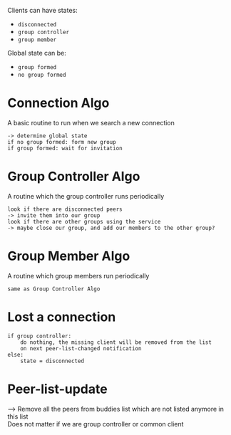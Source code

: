Clients can have states:

* `disconnected`
* `group controller`
* `group member`

Global state can be:

* `group formed`
* `no group formed`

# Connection Algo
A basic routine to run when we search a new connection

	-> determine global state
	if no group formed: form new group
	if group formed: wait for invitation

# Group Controller Algo
A routine which the group controller runs periodically

	look if there are disconnected peers
	-> invite them into our group
	look if there are other groups using the service
	-> maybe close our group, and add our members to the other group?

# Group Member Algo
A routine which group members run periodically

	same as Group Controller Algo

# Lost a connection
	if group controller:
		do nothing, the missing client will be removed from the list
		on next peer-list-changed notification
	else:
		state = disconnected

# Peer-list-update
--> Remove all the peers from buddies list which are not listed anymore in this list  
Does not matter if we are group controller or common client
